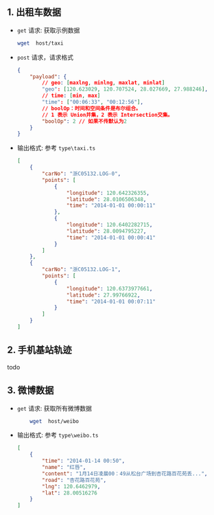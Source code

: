 ## 1. 出租车数据

- `get` 请求: 获取示例数据
    ```bash
    wget  host/taxi 
    ```
- `post` 请求，请求格式
    ```json
    {
        "payload": {
            // geo: [maxlng, minlng, maxlat, minlat]
            "geo": [120.623029, 120.707524, 28.027669, 27.988246],
            // time: [min, max]
            "time": ["00:06:33", "00:12:56"],
            // boolOp：时间和空间条件是布尔组合。
            // 1 表示 Union并集，2 表示 Intersection交集。
            "boolOp": 2 // 如果不传默认为2
        }
    }
    ```

- 输出格式: 参考 `type\taxi.ts`
    ```json
    [
        {
            "carNo": "浙C05132.LOG-0",
            "points": [
                {
                    "longitude": 120.642326355,
                    "latitude": 28.0106506348,
                    "time": "2014-01-01 00:00:11"
                },
                {
                    "longitude": 120.6402282715,
                    "latitude": 28.0094795227,
                    "time": "2014-01-01 00:00:41"
                }
            ]
        },
        {
            "carNo": "浙C05132.LOG-1",
            "points": [
                {
                    "longitude": 120.6373977661,
                    "latitude": 27.99766922,
                    "time": "2014-01-01 00:07:11"
                }
            ]
        }
    ]
    ```

## 2. 手机基站轨迹
todo 

## 3. 微博数据
- `get` 请求: 获取所有微博数据
    ```bash
        wget  host/weibo 
    ```
- 输出格式: 参考 `type\weibo.ts`
    ```json
    [
        {
            "time": "2014-01-14 00:50",
            "name": "红唇",
            "content": "1月14日凌晨00：49从松台广场到杏花路百花苑丢...",
            "road": "杏花路百花苑",
            "lng": 120.6462979,
            "lat": 28.00516276
        }
    ]
    ```